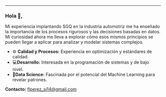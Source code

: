 ---
### Hola 👋,

Mi experiencia implantando SGQ en la industria automotriz me ha enseñado la importancia de los procesos rigurosos y las decisiones basadas en datos. Mi curiosidad ahora me lleva a explorar cómo esos mismos principios se pueden llegar a aplicar para analizar y modelar sistemas complejos.

- ⚙️ **Calidad y Procesos:** Experiencia en optimización y estándares de calidad.
- 💻**Desarrollo:** Interesada en la programación de sistemas y de bajo nivel.
- 🧠**Data Science:** Fascinada por el potencial del Machine Learning para revelar patrones.

**Contacto:** flperez_si14@gmail.com
